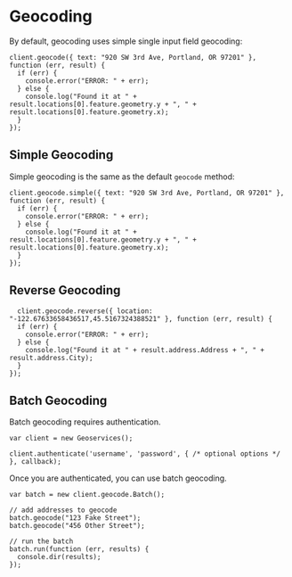 # Geocoding

By default, geocoding uses simple single input field geocoding:

    client.geocode({ text: "920 SW 3rd Ave, Portland, OR 97201" }, function (err, result) {
      if (err) {
        console.error("ERROR: " + err);
      } else {
        console.log("Found it at " + result.locations[0].feature.geometry.y + ", " + result.locations[0].feature.geometry.x);
      }
    });

## Simple Geocoding

Simple geocoding is the same as the default `geocode` method:

    client.geocode.simple({ text: "920 SW 3rd Ave, Portland, OR 97201" }, function (err, result) {
      if (err) {
        console.error("ERROR: " + err);
      } else {
        console.log("Found it at " + result.locations[0].feature.geometry.y + ", " + result.locations[0].feature.geometry.x);
      }
    });

## Reverse Geocoding

      client.geocode.reverse({ location: "-122.67633658436517,45.5167324388521" }, function (err, result) {
      if (err) {
        console.error("ERROR: " + err);
      } else {
        console.log("Found it at " + result.address.Address + ", " + result.address.City);
      }
    });

## Batch Geocoding

Batch geocoding requires authentication.

    var client = new Geoservices();
    
    client.authenticate('username', 'password', { /* optional options */ }, callback);

Once you are authenticated, you can use batch geocoding.

    var batch = new client.geocode.Batch();
    
    // add addresses to geocode
    batch.geocode("123 Fake Street");
    batch.geocode("456 Other Street");
    
    // run the batch
    batch.run(function (err, results) {
      console.dir(results);
    });
